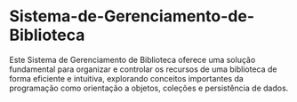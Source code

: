 # Sistema-de-Gerenciamento-de-Biblioteca
 Este Sistema de Gerenciamento de Biblioteca oferece uma solução fundamental para organizar e controlar os recursos de uma biblioteca de forma eficiente e intuitiva, explorando conceitos importantes da programação como orientação a objetos, coleções e persistência de dados.
